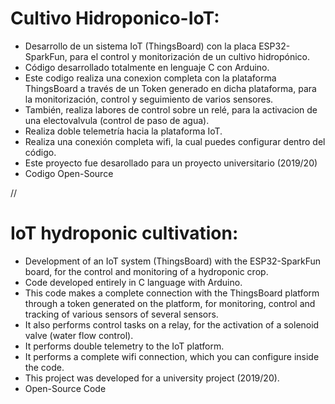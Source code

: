 # Cultivo Hidroponico-IoT:

- Desarrollo de un sistema IoT (ThingsBoard) con la placa ESP32-SparkFun, para el control y monitorización de un cultivo hidropónico. 
- Código desarrollado totalmente en lenguaje C con Arduino. 
- Este codigo realiza una conexion completa con la plataforma ThingsBoard a través de un Token generado en dicha plataforma, para la monitorización, control y seguimiento de varios sensores. 
- También, realiza labores de control sobre un relé, para la activacion de una electovalvula (control de paso de agua). 
- Realiza doble telemetría hacia la plataforma IoT. 
- Realiza una conexión completa wifi, la cual puedes configurar dentro del código. 
- Este proyecto fue desarollado para un proyecto universitario (2019/20)
- Codigo Open-Source 

//

# IoT hydroponic cultivation:
- Development of an IoT system (ThingsBoard) with the ESP32-SparkFun board, for the control and monitoring of a hydroponic crop. 
- Code developed entirely in C language with Arduino. 
- This code makes a complete connection with the ThingsBoard platform through a token generated on the platform, for monitoring, control and tracking of various sensors of several sensors. 
- It also performs control tasks on a relay, for the activation of a solenoid valve (water flow control). 
- It performs double telemetry to the IoT platform. 
- It performs a complete wifi connection, which you can configure inside the code. 
- This project was developed for a university project (2019/20).
- Open-Source Code 
